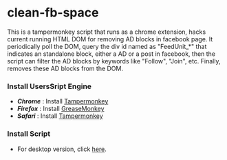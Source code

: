 # clean-fb-space

This is a tampermonkey script that runs as a chrome extension, hacks current running HTML DOM for removing AD blocks in facebook page.
It periodically poll the DOM, query the div id named as "FeedUnit_*" that indicates an standalone block, either a AD or a post in facebook,
then the script can filter the AD blocks by keywords like "Follow", "Join", etc. Finally, removes these AD blocks from the DOM.

### Install UsersSript Engine

- **_Chrome_** : Install [Tampermonkey](https://chrome.google.com/webstore/detail/tampermonkey/dhdgffkkebhmkfjojejmpbldmpobfkfo)
- **_Firefox_** : Install [GreaseMonkey](https://addons.mozilla.org/en-US/firefox/addon/greasemonkey/)
- **_Safari_** : Install [Tampermonkey](https://safari.tampermonkey.net/tampermonkey.safariextz)

### Install Script

- For desktop version, click [here](https://github.com/houcheng/CleanFBSapce/raw/master/src/cleanFb.user.js).
<!-- Not yet available 
- For android firefox version, click [here](https://github.com/houcheng/CleanFBSapce/raw/master/src/cleanFbMobile.user.js).
-->
